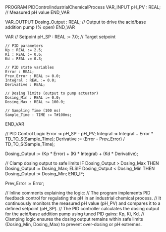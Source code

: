 PROGRAM PIDControlIndustrialChemicalProcess
VAR_INPUT
    pH_PV : REAL; // Measured pH value
END_VAR

VAR_OUTPUT
    Dosing_Output : REAL; // Output to drive the acid/base addition pump (% open)
END_VAR

VAR
    // Setpoint
    pH_SP : REAL := 7.0; // Target setpoint

    // PID parameters
    Kp : REAL := 2.5;
    Ki : REAL := 0.6;
    Kd : REAL := 0.3;

    // PID state variables
    Error : REAL;
    Prev_Error : REAL := 0.0;
    Integral : REAL := 0.0;
    Derivative : REAL;

    // Dosing limits (output to pump actuator)
    Dosing_Min : REAL := 0.0;
    Dosing_Max : REAL := 100.0;

    // Sampling Time (100 ms)
    Sample_Time : TIME := T#100ms;
END_VAR

// PID Control Logic
Error := pH_SP - pH_PV;
Integral := Integral + Error * TD_TO_S(Sample_Time);
Derivative := (Error - Prev_Error) / TD_TO_S(Sample_Time);

Dosing_Output := (Kp * Error) + (Ki * Integral) + (Kd * Derivative);

// Clamp dosing output to safe limits
IF Dosing_Output > Dosing_Max THEN
    Dosing_Output := Dosing_Max;
ELSIF Dosing_Output < Dosing_Min THEN
    Dosing_Output := Dosing_Min;
END_IF;

Prev_Error := Error;

// Inline comments explaining the logic:
// The program implements PID feedback control for regulating the pH in an industrial chemical process.
// It continuously monitors the measured pH value (pH_PV) and compares it to a defined setpoint (pH_SP).
// The PID controller calculates the dosing output for the acid/base addition pump using tuned PID gains: Kp, Ki, Kd.
// Clamping logic ensures the dosing output remains within safe limits (Dosing_Min, Dosing_Max) to prevent over-dosing or pH extremes.




